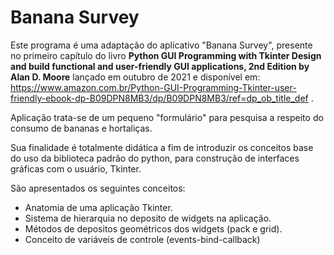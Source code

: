 <h1>Banana Survey</h1>

Este programa é uma adaptação do aplicativo "Banana Survey", presente no primeiro capítulo do livro **Python GUI Programming with Tkinter Design and build functional and user-friendly GUI applications, 2nd Edition by Alan D. Moore** lançado em outubro de 2021 e disponível em: https://www.amazon.com.br/Python-GUI-Programming-Tkinter-user-friendly-ebook-dp-B09DPN8MB3/dp/B09DPN8MB3/ref=dp_ob_title_def .

Aplicação trata-se de um pequeno "formulário" para pesquisa a respeito do consumo de bananas e hortaliças.

Sua finalidade é totalmente didática a fim de introduzir os conceitos base do uso da biblioteca padrão do python, para construção de interfaces gráficas com o usuário, Tkinter.

São apresentados os seguintes conceitos:

* Anatomia de uma aplicação Tkinter.
* Sistema de hierarquia no deposito de widgets na aplicação.
* Métodos de depositos geométricos dos widgets (pack e grid).
* Conceito de variáveis de controle (events-bind-callback)


